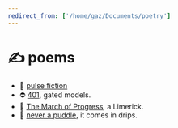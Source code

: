 ```yaml
---
redirect_from: ['/home/gaz/Documents/poetry']
---
```


# ✍ poems

* 🤖 [pulse fiction](../thoughts/lens/words) 
* ⛔ [401](401), gated models.
* 📃 [The March of Progress](the-march-of-progress), a Limerick.
* 📃 [never a puddle](never-a-puddle), it comes in drips.

